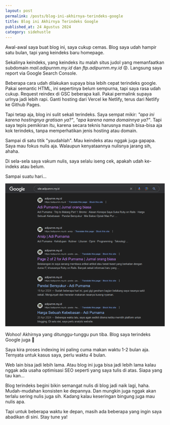 ```yaml
---
layout: post
permalink: /posts/blog-ini-akhirnya-terindeks-google
title: Blog ini Akhirnya Terindeks Google
published_at: 24 Agustus 2024
category: sidehustle
---
```


Awal-awal saya buat blog ini, saya cukup cemas. Blog saya udah hampir satu bulan, tapi yang keindeks baru homepage.

Sekalinya keindeks, yang keindeks itu malah situs judol yang memanfaatkan subdomain *mail.adipurnm.my.id* dan *ftp.adipurnm.my.id* 😡. Langsung saya report via Google Search Console.

Beberapa cara udah dilakukan supaya bisa lebih cepat terindeks google. Pakai semantic HTML, ini sepertinya belum sempurna, tapi saya rasa udah cukup. Request reindex di GSC beberapa kali. Pakai permalink supaya urlnya jadi lebih rapi. Ganti hosting dari Vercel ke Netlify, terus dari Netlify ke Github Pages.
<!--more-->
Tapi tetap aja, blog ini sulit sekali terindeks. Saya sempat mikir: *"apa ini karena hostingnya gratisan ya?"*, *"apa karena nama domainnya ya?"*. Tapi saya tepis pemikiran itu, karena secara teknis harusnya masih bisa-bisa aja kok terindeks, tanpa memperhatikan jenis hosting atau domain.

Sampai di satu titik "yaudahlah". Mau keindeks atau nggak juga gapapa. Saya mau fokus nulis aja. Walaupun kenyataannya nulisnya jarang sih, ahaha.

Di sela-sela saya vakum nulis, saya selalu iseng cek, apakah udah ke-indeks atau belum.

Sampai suatu hari...

![Hasil pencarian di Google](/assets/images/2024/08/google-search-result.png)

Wohoo! Akhirnya yang ditunggu-tunggu pun tiba. Blog saya terindeks Google juga 🎉

Saya kira proses indexing ini paling cuma makan waktu 1-2 bulan aja. Ternyata untuk kasus saya, perlu waktu 4 bulan.

Web lain bisa jadi lebih lama. Atau blog ini juga bisa jadi lebih lama kalau nggak ada usaha optimisasi SEO seperti yang saya tulis di atas. Siapa yang tau kan...

Blog terindeks begini bikin semangat nulis di blog jadi naik lagi, haha. Mudah-mudahan konsisten ke depannya. Dan mungkin juga nggak akan terlalu sering nulis juga sih. Kadang kalau keseringan bingung juga mau nulis apa.

Tapi untuk beberapa waktu ke depan, masih ada beberapa yang ingin saya abadikan di sini. Stay tune ya!
